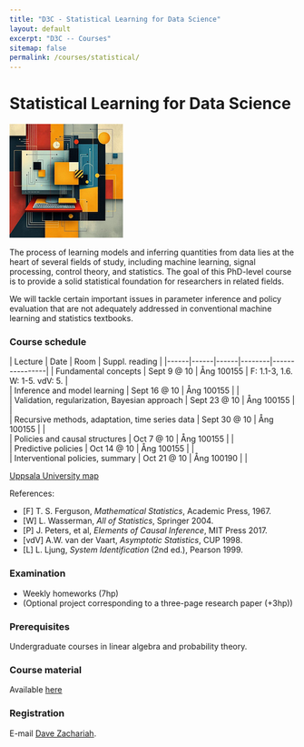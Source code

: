 ```yaml
---
title: "D3C - Statistical Learning for Data Science"
layout: default
excerpt: "D3C -- Courses"
sitemap: false
permalink: /courses/statistical/
---
```


# Statistical Learning for Data Science

![title](../../images/courses/fig_statisticallearning_small.png)

The process of learning models and inferring quantities from data lies at the heart of several fields of study, including machine learning, signal
processing, control theory, and statistics. The goal of this PhD-level course is to provide a solid
statistical foundation for researchers in related fields.

We will tackle certain important issues in parameter inference and policy evaluation that are not adequately addressed in conventional
machine learning and statistics textbooks.

### Course schedule

| Lecture | Date | Room | Suppl. reading | 
|------|------|------|--------|----------------|
| Fundamental concepts | Sept 9 @ 10 | Ång 100155 | F: 1.1-3, 1.6. W: 1-5. vdV: 5. |                
| Inference and model learning |  Sept 16 @ 10 | Ång 100155 |        |                
| Validation, regularization, Bayesian approach |  Sept 23 @ 10 | Ång 100155 |        |                 
| Recursive methods, adaptation, time series data |  Sept 30 @ 10 | Ång 100155 |        |               
| Policies and causal structures |  Oct 7 @ 10 | Ång 100155 |        |                
| Predictive policies | Oct 14 @ 10 | Ång 100155 |        |                 
| Interventional policies, summary | Oct 21 @ 10 | Ång 100190 |        |                

[Uppsala University map](https://use.mazemap.com/#v=1&campusid=49)

References:
* [F] T. S. Ferguson, *Mathematical Statistics*, Academic Press, 1967.
* [W] L. Wasserman, *All of Statistics*, Springer 2004.
* [P] J. Peters, et al, *Elements of Causal Inference*, MIT Press 2017.
* [vdV] A.W. van der Vaart, *Asymptotic Statistics*, CUP 1998.
* [L] L. Ljung, *System Identification* (2nd ed.), Pearson 1999.

### Examination
* Weekly homeworks (7hp)
* (Optional project corresponding to a three-page research paper (+3hp))

### Prerequisites
Undergraduate courses in linear algebra and probability theory.

### Course material
Available [here](https://www.dropbox.com/scl/fo/q7iwphqctutb1psj79po9/AOT6WILzo0UnfDkjfby8Qes?rlkey=fxj75srxkj2m99adv0obcdqlu&dl=0)

### Registration
E-mail [Dave Zachariah](https://www.uu.se/en/contact-and-organisation/staff?query=N13-1398). 
